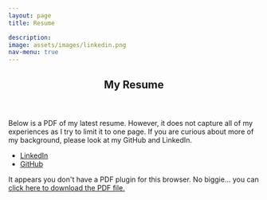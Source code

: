 ```yaml
---
layout: page
title: Resume

description:
image: assets/images/linkedin.png
nav-menu: true
---
```


<!-- Main -->
<div id="main">

<!-- One -->
<section id="one">
	<div class="inner">
		<header class="major">
			<h2>My Resume</h2>
		</header>
		<p>Below is a PDF of my latest resume. However, it does not capture all of my experiences as I try to limit it to one page. If you are curious about more of my background, please look at my GitHub and LinkedIn.</p>
        <div class="content">
            <ul class="actions">
                <li><a href="https://www.linkedin.com/in/chang-min-bark-0091b7b9/" target="_blank" class="button next scrolly">LinkedIn</a></li>
                <li><a href="https://github.com/changminbark" target="_blank" class="button next scrolly">GitHub</a></li>
            </ul>
        </div>
	</div>
    
</section>

</div>
<object data="/assets/resume/Chang_Min_Bark_Tech_Resume.pdf" type="application/pdf" width="100%" height=1000rm>
    <p>It appears you don't have a PDF plugin for this browser.
    No biggie... you can <a href="/assets/resume/Chang_Min_Bark_Tech_Resume.pdf">click here to
    download the PDF file.</a></p>
</object>

